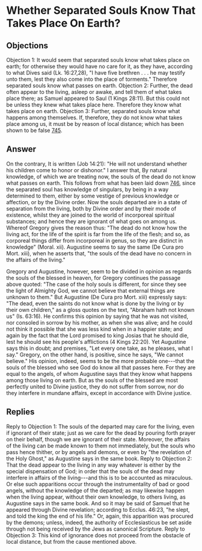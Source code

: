 # Whether Separated Souls Know That Takes Place On Earth?
## Objections
Objection 1: It would seem that separated souls know what takes place on earth; for otherwise they would have no care for it, as they have, according to what Dives said (Lk. 16:27,28), "I have five brethren . . . he may testify unto them, lest they also come into the place of torments." Therefore separated souls know what passes on earth.
Objection 2: Further, the dead often appear to the living, asleep or awake, and tell them of what takes place there; as Samuel appeared to Saul (1 Kings 28:11). But this could not be unless they knew what takes place here. Therefore they know what takes place on earth.
Objection 3: Further, separated souls know what happens among themselves. If, therefore, they do not know what takes place among us, it must be by reason of local distance; which has been shown to be false [745](A[7]).
## Answer
On the contrary, It is written (Job 14:21): "He will not understand whether his children come to honor or dishonor."
I answer that, By natural knowledge, of which we are treating now, the souls of the dead do not know what passes on earth. This follows from what has been laid down [746](A[4]), since the separated soul has knowledge of singulars, by being in a way determined to them, either by some vestige of previous knowledge or affection, or by the Divine order. Now the souls departed are in a state of separation from the living, both by Divine order and by their mode of existence, whilst they are joined to the world of incorporeal spiritual substances; and hence they are ignorant of what goes on among us. Whereof Gregory gives the reason thus: "The dead do not know how the living act, for the life of the spirit is far from the life of the flesh; and so, as corporeal things differ from incorporeal in genus, so they are distinct in knowledge" (Moral. xii). Augustine seems to say the same (De Cura pro Mort. xiii), when he asserts that, "the souls of the dead have no concern in the affairs of the living."

Gregory and Augustine, however, seem to be divided in opinion as regards the souls of the blessed in heaven, for Gregory continues the passage above quoted: "The case of the holy souls is different, for since they see the light of Almighty God, we cannot believe that external things are unknown to them." But Augustine (De Cura pro Mort. xiii) expressly says: "The dead, even the saints do not know what is done by the living or by their own children," as a gloss quotes on the text, "Abraham hath not known us" (Is. 63:16). He confirms this opinion by saying that he was not visited, nor consoled in sorrow by his mother, as when she was alive; and he could not think it possible that she was less kind when in a happier state; and again by the fact that the Lord promised to king Josias that he should die, lest he should see his people's afflictions (4 Kings 22:20). Yet Augustine says this in doubt; and premises, "Let every one take, as he pleases, what I say." Gregory, on the other hand, is positive, since he says, "We cannot believe." His opinion, indeed, seems to be the more probable one---that the souls of the blessed who see God do know all that passes here. For they are equal to the angels, of whom Augustine says that they know what happens among those living on earth. But as the souls of the blessed are most perfectly united to Divine justice, they do not suffer from sorrow, nor do they interfere in mundane affairs, except in accordance with Divine justice.
## Replies
Reply to Objection 1: The souls of the departed may care for the living, even if ignorant of their state; just as we care for the dead by pouring forth prayer on their behalf, though we are ignorant of their state. Moreover, the affairs of the living can be made known to them not immediately, but the souls who pass hence thither, or by angels and demons, or even by "the revelation of the Holy Ghost," as Augustine says in the same book.
Reply to Objection 2: That the dead appear to the living in any way whatever is either by the special dispensation of God; in order that the souls of the dead may interfere in affairs of the living---and this is to be accounted as miraculous. Or else such apparitions occur through the instrumentality of bad or good angels, without the knowledge of the departed; as may likewise happen when the living appear, without their own knowledge, to others living, as Augustine says in the same book. And so it may be said of Samuel that he appeared through Divine revelation; according to Ecclus. 46:23, "he slept, and told the king the end of his life." Or, again, this apparition was procured by the demons; unless, indeed, the authority of Ecclesiasticus be set aside through not being received by the Jews as canonical Scripture.
Reply to Objection 3: This kind of ignorance does not proceed from the obstacle of local distance, but from the cause mentioned above.